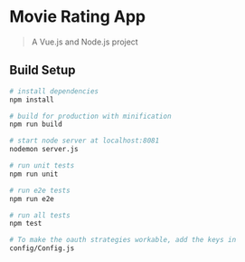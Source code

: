 # Movie Rating App

> A Vue.js and Node.js project

## Build Setup

``` bash
# install dependencies
npm install

# build for production with minification
npm run build

# start node server at localhost:8081
nodemon server.js

# run unit tests
npm run unit

# run e2e tests
npm run e2e

# run all tests
npm test

# To make the oauth strategies workable, add the keys in
config/Config.js
```
